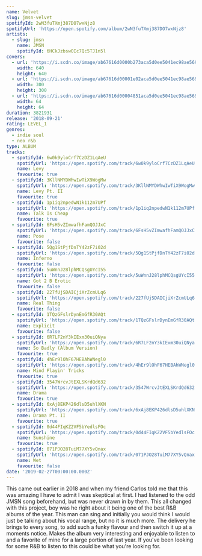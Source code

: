 ```yaml
---
name: Velvet
slug: jmsn-velvet
spotifyId: 2wN3fuTXmj387DO7wxNjz8
spotifyUrl: 'https://open.spotify.com/album/2wN3fuTXmj387DO7wxNjz8'
artists:
  - slug: jmsn
    name: JMSN
    spotifyId: 6HCkJzbswOIc7Qc5TJ1n5l
covers:
  - url: 'https://i.scdn.co/image/ab67616d0000b273aca5d0ee5041ec98ae569905'
    width: 640
    height: 640
  - url: 'https://i.scdn.co/image/ab67616d00001e02aca5d0ee5041ec98ae569905'
    width: 300
    height: 300
  - url: 'https://i.scdn.co/image/ab67616d00004851aca5d0ee5041ec98ae569905'
    width: 64
    height: 64
duration: 3821931
release: '2018-09-21'
rating: LEVEL_1
genres:
  - indie soul
  - neo r&b
type: ALBUM
tracks:
  - spotifyId: 6w0k9yloCrf7CzDZ1LqAeU
    spotifyUrl: 'https://open.spotify.com/track/6w0k9yloCrf7CzDZ1LqAeU'
    name: Levy
    favourite: true
  - spotifyId: 3KllNMYDWhwIwTiX9WogMw
    spotifyUrl: 'https://open.spotify.com/track/3KllNMYDWhwIwTiX9WogMw'
    name: Levy Pt. II
    favourite: true
  - spotifyId: 1p1iq2npedwN1k112m7UPf
    spotifyUrl: 'https://open.spotify.com/track/1p1iq2npedwN1k112m7UPf'
    name: Talk Is Cheap
    favourite: true
  - spotifyId: 6FsH5vZImwafhFamQOJJxC
    spotifyUrl: 'https://open.spotify.com/track/6FsH5vZImwafhFamQOJJxC'
    name: Pose
    favourite: false
  - spotifyId: 5Qg1StPjfDnTY42zF7i02d
    spotifyUrl: 'https://open.spotify.com/track/5Qg1StPjfDnTY42zF7i02d'
    name: Inferno
    favourite: false
  - spotifyId: 5uWnnJ28lphMCQsgUYcI55
    spotifyUrl: 'https://open.spotify.com/track/5uWnnJ28lphMCQsgUYcI55'
    name: Got 2 B Erotic
    favourite: false
  - spotifyId: 227fUjSDAICjiXrZcmULq6
    spotifyUrl: 'https://open.spotify.com/track/227fUjSDAICjiXrZcmULq6'
    name: Real Thing
    favourite: false
  - spotifyId: 1TQzGFslrDynEmGfR30AQt
    spotifyUrl: 'https://open.spotify.com/track/1TQzGFslrDynEmGfR30AQt'
    name: Explicit
    favourite: false
  - spotifyId: 6R7LF2nY3kIExm30uiQNya
    spotifyUrl: 'https://open.spotify.com/track/6R7LF2nY3kIExm30uiQNya'
    name: So Badly (Album Version)
    favourite: true
  - spotifyId: 4hEr9lOhF67HEBAhWNegl0
    spotifyUrl: 'https://open.spotify.com/track/4hEr9lOhF67HEBAhWNegl0'
    name: Mind Playin' Tricks
    favourite: true
  - spotifyId: 3547WrcvJtEXLSKrdQd632
    spotifyUrl: 'https://open.spotify.com/track/3547WrcvJtEXLSKrdQd632'
    name: Drama
    favourite: true
  - spotifyId: 6xAj8EKP426dlsD5uhlXKN
    spotifyUrl: 'https://open.spotify.com/track/6xAj8EKP426dlsD5uhlXKN'
    name: Drama Pt. II
    favourite: true
  - spotifyId: 0d44FIqKZ2VF5bYedlsFOc
    spotifyUrl: 'https://open.spotify.com/track/0d44FIqKZ2VF5bYedlsFOc'
    name: Sunshine
    favourite: true
  - spotifyId: 071PJO28TuiM77XY5vQnax
    spotifyUrl: 'https://open.spotify.com/track/071PJO28TuiM77XY5vQnax'
    name: Wet
    favourite: false
date: '2019-02-27T00:00:00.000Z'
---
```

This came out earlier in 2018 and when my friend Carlos told me that this was amazing I
have to admit I was skeptical at first. I had listened to the odd JMSN song beforehand, but
was never drawn in by them. This all changed with this project, boy was he right about it
being one of the best R&B albums of the year. This man can sing and initially you would think
I would just be talking about his vocal range, but no it is much more. The delivery he brings
to every song, to add such a funky flavour and then switch it up at a moments notice. Makes the
album very interesting and enjoyable to listen to and a favorite of mine for a large portion of
last year. If you've been looking for some R&B to listen to this could be what you're looking
for.
